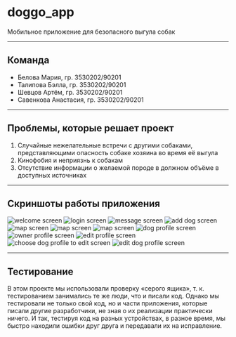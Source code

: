 # doggo_app
Мобильное приложение для безопасного выгула собак
***
## Команда
* Белова Мария, гр. 3530202/90201
* Талипова Бэлла, гр. 3530202/90201
* Шевцов Артём, гр. 3530202/90201
* Савенкова Анастасия, гр. 3530202/90201
***
## Проблемы, которые решает проект
1. Случайные нежелательные встречи с другими собаками, представляющими опасность собаке хозяина во время её выгула
2. Кинофобия и неприязнь к собакам
3. Отсутствие информации о желаемой породе в должном объёме в доступных источниках
***
## Скриншоты работы приложения
![welcome screen](./screenshots/1.jpg)
![login screen](./screenshots/2.jpg)
![message screen](./screenshots/3.jpg)
![add dog screen](./screenshots/4.jpg)
![map screen](./screenshots/5.jpg)
![map screen](./screenshots/6.jpg)
![map screen](./screenshots/7.jpg)
![dog profile screen](./screenshots/8.jpg)
![owner profile screen](./screenshots/9.jpg)
![edit profile screen](./screenshots/10.jpg)
![choose dog profile to edit screen](./screenshots/11.jpg)
![edit dog profile screen](./screenshots/12.jpg)
***
## Тестирование
В этом проекте мы использовали проверку «серого ящика», т. к. тестированием занимались те же люди, что и писали код. Однако мы тестировали не только свой код, но и части приложения, которые писали другие разработчики, не зная о их реализации практически ничего. И так, тестируя код на разных устройствах, в разное время, мы быстро находили ошибки друг друга и передавали их на исправление.

